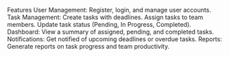 Features
User Management: Register, login, and manage user accounts.
Task Management:
Create tasks with deadlines.
Assign tasks to team members.
Update task status (Pending, In Progress, Completed).
Dashboard: View a summary of assigned, pending, and completed tasks.
Notifications: Get notified of upcoming deadlines or overdue tasks.
Reports: Generate reports on task progress and team productivity.
